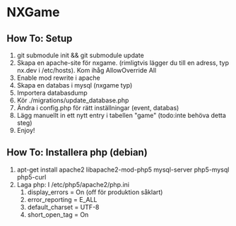 NXGame
===========

How To: Setup
------------
1. git submodule init && git submodule update
1. Skapa en apache-site för nxgame. (rimligtvis lägger du till en adress, typ nx.dev i /etc/hosts). Kom ihåg AllowOverride All
1. Enable mod rewrite i apache
1. Skapa en databas i mysql (nxgame typ)
1. Importera databasdump
1. Kör ./migrations/update_database.php
1. Ändra i config.php för rätt inställningar (event, databas)
1. Lägg manuellt in ett nytt entry i tabellen "game" (todo:inte behöva detta steg)
1. Enjoy!

How To: Installera php (debian)
--------------
1. apt-get install apache2 libapache2-mod-php5 mysql-server php5-mysql php5-curl
1. Laga php: I /etc/php5/apache2/php.ini
	1. display_errors = On (off för produktion såklart)
	1. error_reporting = E_ALL
	1. default_charset = UTF-8
	1. short_open_tag = On
